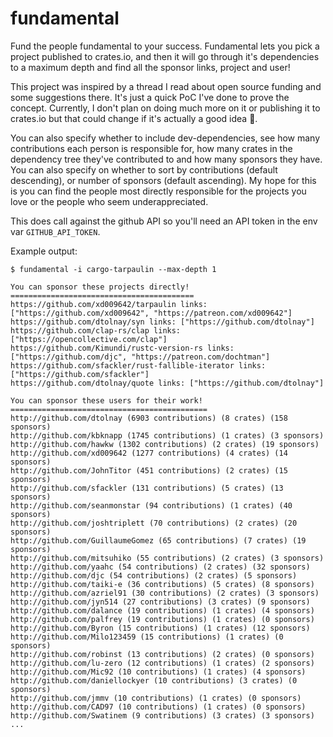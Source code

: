 # fundamental

Fund the people fundamental to your success. Fundamental lets you pick a
project published to crates.io, and then it will go through it's dependencies
to a maximum depth and find all the sponsor links, project and user!

This project was inspired by a thread I read about open source funding and some
suggestions there. It's just a quick PoC I've done to prove the concept.
Currently, I don't plan on doing much more on it or publishing it to crates.io
but that could change if it's actually a good idea :eyes:.

You can also specify whether to include dev-dependencies, see how many
contributions each person is responsible for, how many crates in the
dependency tree they've contributed to and how many sponsors they have.
You can also specify on whether to sort by contributions (default descending),
or number of sponsors (default ascending). My hope for this is you can find
the people most directly responsible for the projects you love or the people
who seem underappreciated.

This does call against the github API so you'll need an API token
in the env var `GITHUB_API_TOKEN`.

Example output:

```
$ fundamental -i cargo-tarpaulin --max-depth 1

You can sponsor these projects directly!
=========================================
https://github.com/xd009642/tarpaulin links: ["https://github.com/xd009642", "https://patreon.com/xd009642"]
https://github.com/dtolnay/syn links: ["https://github.com/dtolnay"]
https://github.com/clap-rs/clap links: ["https://opencollective.com/clap"]
https://github.com/Kimundi/rustc-version-rs links: ["https://github.com/djc", "https://patreon.com/dochtman"]
https://github.com/sfackler/rust-fallible-iterator links: ["https://github.com/sfackler"]
https://github.com/dtolnay/quote links: ["https://github.com/dtolnay"]

You can sponsor these users for their work!
============================================
http://github.com/dtolnay (6903 contributions) (8 crates) (158 sponsors)
http://github.com/kbknapp (1745 contributions) (1 crates) (3 sponsors)
http://github.com/hawkw (1302 contributions) (2 crates) (19 sponsors)
http://github.com/xd009642 (1277 contributions) (4 crates) (14 sponsors)
http://github.com/JohnTitor (451 contributions) (2 crates) (15 sponsors)
http://github.com/sfackler (131 contributions) (5 crates) (13 sponsors)
http://github.com/seanmonstar (94 contributions) (1 crates) (40 sponsors)
http://github.com/joshtriplett (70 contributions) (2 crates) (20 sponsors)
http://github.com/GuillaumeGomez (65 contributions) (7 crates) (19 sponsors)
http://github.com/mitsuhiko (55 contributions) (2 crates) (3 sponsors)
http://github.com/yaahc (54 contributions) (2 crates) (32 sponsors)
http://github.com/djc (54 contributions) (2 crates) (5 sponsors)
http://github.com/taiki-e (36 contributions) (5 crates) (8 sponsors)
http://github.com/azriel91 (30 contributions) (2 crates) (3 sponsors)
http://github.com/jyn514 (27 contributions) (3 crates) (9 sponsors)
http://github.com/dalance (19 contributions) (1 crates) (4 sponsors)
http://github.com/palfrey (19 contributions) (1 crates) (0 sponsors)
http://github.com/Byron (15 contributions) (1 crates) (12 sponsors)
http://github.com/Milo123459 (15 contributions) (1 crates) (0 sponsors)
http://github.com/robinst (13 contributions) (2 crates) (0 sponsors)
http://github.com/lu-zero (12 contributions) (1 crates) (2 sponsors)
http://github.com/Mic92 (10 contributions) (1 crates) (4 sponsors)
http://github.com/daniellockyer (10 contributions) (3 crates) (0 sponsors)
http://github.com/jmmv (10 contributions) (1 crates) (0 sponsors)
http://github.com/CAD97 (10 contributions) (1 crates) (0 sponsors)
http://github.com/Swatinem (9 contributions) (3 crates) (3 sponsors)
...
```
